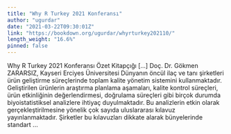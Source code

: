 ```yaml
---
title: "Why R Turkey 2021 Konferansı"
author: "ugurdar"
date: "2021-03-22T09:30:01Z"
link: "https://bookdown.org/ugurdar/whyrturkey202110/"
length_weight: "16.6%"
pinned: false
---
```


Why R Turkey 2021 Konferansı Özet Kitapçığı [...] Doç. Dr. Gökmen ZARARSIZ, Kayseri Erciyes Üniversitesi Dünyanın öncül ilaç ve tanı şirketleri ürün geliştirme süreçlerinde toplam kalite yönetim sistemini kullanmaktadır. Geliştirilen ürünlerin araştırma planlama aşamaları, kalite kontrol süreçleri, ürün etkinliğinin değerlendirmesi, doğrulama süreçleri gibi birçok durumda biyoistatistiksel analizlere ihtiyaç duyulmaktadır. Bu analizlerin etkin olarak gerçekleştirilmesine yönelik çok sayıda uluslararası kılavuz yayınlanmaktadır. Şirketler bu kılavuzları dikkate alarak bünyelerinde standart ...
